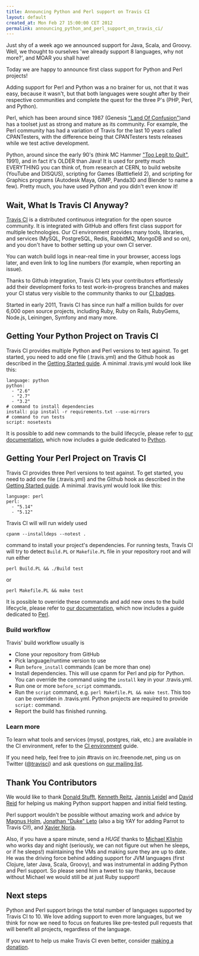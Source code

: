 ```yaml
---
title: Announcing Python and Perl support on Travis CI
layout: default
created_at: Mon Feb 27 15:00:00 CET 2012
permalink: announcing_python_and_perl_support_on_travis_ci/
---
```


Just shy of a week ago we announced support for Java, Scala, and Groovy. Well, we thought to ourselves 'we already support 8 languages, why not more?', and MOAR you shall have!

Today we are happy to announce first class support for Python and Perl projects!

Adding support for Perl and Python was a no brainer for us, not that it was easy, because it wasn't, but that both languages were sought after by their respective communities and complete the quest for the three P's (PHP, Perl, and Python). 

Perl, which has been around since 1987 (Genesis ["Land Of Confusion"](http://www.youtube.com/watch?v=1pkVLqSaahk))and has a toolset just as strong and mature as its community. For example, the Perl community has had a variation of Travis for the last 10 years called CPANTesters, with the difference being that CPANTesters tests releases while we test active development.

Python, around since the early 90's (think MC Hammer ["Too Legit to Quit"](http://youtu.be/_UJaLq4YOo0), 1991), and in fact it's OLDER than Java! It is used for pretty much EVERYTHING you can think of, from research at CERN, to build website (YouTube and DISQUS), scripting for Games (Battlefield 2), and scripting for Graphics programs (Autodesk Maya, GIMP, Panda3D and Blender to name a few). Pretty much, you have used Python and you didn't even know it!

## Wait, What Is Travis CI Anyway?

[Travis CI](http://travis-ci.org) is a distributed continuous integration for the open source community. It is integrated with GitHub and offers first class support for multiple technologies. Our CI environment provides many tools, libraries, and services (MySQL, PostgreSQL, Redis, RabbitMQ, MongoDB and so on), and you don't have to bother setting up your own CI server.

You can watch build logs in near-real time in your browser, access logs later, and even link to log line numbers (for example, when reporting an issue).

Thanks to Github integration, Travis CI lets your contributors effortlessly add their development forks to test work-in-progress branches and makes your CI status very visible to the community thanks to our [CI badges](http://about.travis-ci.org/docs/user/status-images/).

Started in early 2011, Travis CI has since run half a million builds for over 6,000 open source projects, including Ruby, Ruby on Rails, RubyGems, Node.js, Leiningen, Symfony and many more.


## Getting Your Python Project on Travis CI

Travis CI provides multiple Python and Perl versions to test against. To get started, you need to add one file
(.travis.yml) and the Github hook as described in the [Getting Started guide](http://about.travis-ci.org/docs/user/getting-started/). A minimal .travis.yml
would look like this:

    language: python
    python:
      - "2.6"
      - "2.7"
      - "3.2"
    # command to install dependencies
    install: pip install -r requirements.txt --use-mirrors
    # command to run tests
    script: nosetests

It is possible to add new commands to the build lifecycle, please refer to [our documentation](http://about.travis-ci.org/), which now includes a guide dedicated to [Python](http://about.travis-ci.org/docs/user/languages/python/).



## Getting Your Perl Project on Travis CI

Travis CI provides three Perl versions to test against. To get started, you need to add one file
(.travis.yml) and the Github hook as described in the [Getting Started guide](http://about.travis-ci.org/docs/user/getting-started/). A minimal .travis.yml
would look like this:

    language: perl
    perl:
      - "5.14"
      - "5.12"

Travis CI will will run widely used

    cpanm --installdeps --notest .

command to install your project's dependencies. For running tests, Travis CI will try to detect `Build.PL` or `Makefile.PL` file in your repository root
and will run either

    perl Build.PL && ./Build test

or

    perl Makefile.PL && make test

It is possible to override these commands and add new ones to the build lifecycle, please refer to [our documentation](http://about.travis-ci.org/), which now includes a guide dedicated to [Perl](http://about.travis-ci.org/docs/user/languages/perl/).




### Build workflow

Travis' build workflow usually is

 * Clone your repository from GitHub
 * Pick language/runtime version to use
 * Run `before_install` commands (can be more than one)
 * Install dependencies. This will use cpanm for Perl and pip for Python. You can override the command using the `install` key in your .travis.yml.
 * Run one or more `before_script` commands.
 * Run the `script` command, e.g. `perl Makefile.PL && make test`. This too can be overriden in .travis.yml. Python projects are required to provide `script:` command.
 * Report the build has finished running.



### Learn more

To learn what tools and services (mysql, postgres, riak, etc.) are available in the CI environment, refer to the [CI environment](http://about.travis-ci.org/docs/user/ci-environment/) guide.

If you need help, feel free to join #travis on irc.freenode.net, ping us on Twitter ([@travisci](http://twitter.com/travisci)) and ask questions on [our mailing list](https://groups.google.com/group/travis-ci).



## Thank You Contributors

We would like to thank [Donald Stufft](http://twitter.com/dstufft), [Kenneth Reitz](http://twitter.com/kennethreitz), [Jannis Leidel](http://twitter.com/jezdez) and [David Reid](http://twitter.com/dreid) for helping us making Python support happen and initial field testing.

Perl support wouldn't be possible without amazing work and advice by [Magnus Holm](http://twitter.com/judofyr), [Jonathan "Duke" Leto](http://twitter.com/dukeleto) (also a big YAY for adding Parrot to Travis CI!), and [Xavier Noria](http://twitter.com/fxn).

Also, if you have a spare minute, send a *HUGE* thanks to [Michael Klishin](http://twitter.com/michaelklishin) who works day and night (seriously, we can not figure out when he sleeps, or if he sleeps!) maintaining the VMs and making sure they are up to date. He was the driving force behind adding support for JVM languages (first Clojure, later Java, Scala, Groovy), and was instrumental in adding Python and Perl support. So please send him a tweet to say thanks, because without Michael we would still be at just Ruby support!


## Next steps

Python and Perl support brings the total number of languages supported by Travis CI to 10. We love adding support to even more languages, but we think for now we need to focus on features like pre-tested pull requests that will benefit all projects, regardless of the language.

If you want to help us make Travis CI even better, consider [making a donation](https://love.travis-ci.org).
